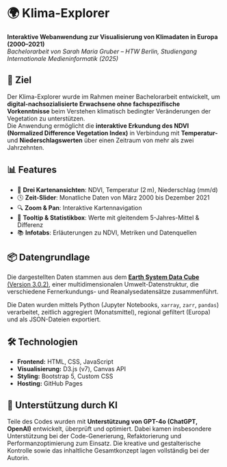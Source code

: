 # 🌍 Klima-Explorer

**Interaktive Webanwendung zur Visualisierung von Klimadaten in Europa (2000–2021)**  
_Bachelorarbeit von Sarah Maria Gruber – HTW Berlin, Studiengang Internationale Medieninformatik (2025)_

## 🧭 Ziel

Der Klima-Explorer wurde im Rahmen meiner Bachelorarbeit entwickelt, um **digital-nachsozialisierte Erwachsene ohne fachspezifische Vorkenntnisse** beim Verstehen klimatisch bedingter Veränderungen der Vegetation zu unterstützen.  
Die Anwendung ermöglicht die **interaktive Erkundung des NDVI (Normalized Difference Vegetation Index)** in Verbindung mit **Temperatur-** und **Niederschlagswerten** über einen Zeitraum von mehr als zwei Jahrzehnten.

## 📊 Features

- 🌿 **Drei Kartenansichten**: NDVI, Temperatur (2 m), Niederschlag (mm/d)  
- 🕓 **Zeit-Slider**: Monatliche Daten von März 2000 bis Dezember 2021  
- 🔍 **Zoom & Pan**: Interaktive Kartennavigation  
- 🧠 **Tooltip & Statistikbox**: Werte mit gleitendem 5-Jahres-Mittel & Differenz  
- 📚 **Infotabs**: Erläuterungen zu NDVI, Metriken und Datenquellen

## 📦 Datengrundlage

Die dargestellten Daten stammen aus dem [**Earth System Data Cube** (Version 3.0.2)](http://www.earthsystemdatalab.net/), einer multidimensionalen Umwelt-Datenstruktur, die verschiedene Fernerkundungs- und Reanalysedatensätze zusammenführt.

Die Daten wurden mittels Python (Jupyter Notebooks, `xarray`, `zarr`, `pandas`) verarbeitet, zeitlich aggregiert (Monatsmittel), regional gefiltert (Europa) und als JSON-Dateien exportiert.

## 🛠️ Technologien

- **Frontend:** HTML, CSS, JavaScript
- **Visualisierung:** D3.js (v7), Canvas API
- **Styling:** Bootstrap 5, Custom CSS
- **Hosting:** GitHub Pages

## 🧠 Unterstützung durch KI

Teile des Codes wurden mit **Unterstützung von GPT-4o (ChatGPT, OpenAI)** entwickelt, überprüft und optimiert. Dabei kamen insbesondere Unterstützung bei der Code-Generierung, Refaktorierung und Performanzoptimierung zum Einsatz. Die kreative und gestalterische Kontrolle sowie das inhaltliche Gesamtkonzept lagen vollständig bei der Autorin.



